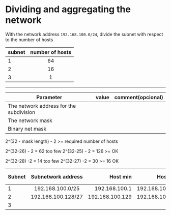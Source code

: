 # Dividing and aggregating the network

With the network address ``192.168.100.0/24``, divide the subnet with respect to the number of hosts

| subnet | number of hosts |
| ------------- |:-------------:|
| 1 | 64 |
| 2 | 16 |
| 3 | 1 |

-------------------------------

| Parameter | value | comment(opcional) |
| ------------- |:-------------:| -----:|
| The network address for the subdivision |  
| The network mask | |
| Binary net mask | |


2^(32 - mask length) - 2 >= required number of hosts

2^(32-26) - 2 = 62 too few
2^(32-25) - 2 = 126 >= OK

2^(32-28) -2 = 14 too few
2^(32-27) -2 = 30 >= 16 OK

| Subnet | Subnetwork address | Host min | Host max | Broadcast address |
| ------------- |:-------------: | -----: | -----: | -----: |
| 1 | 192.168.100.0/25 | 192.168.100.1 | 192.168.100.126 | 192.168.100.127 
| 2 | 192.168.100.128/27 | 192.168.100.129 | 192.168.100.158 | 192.168.100.159
| 3 | 